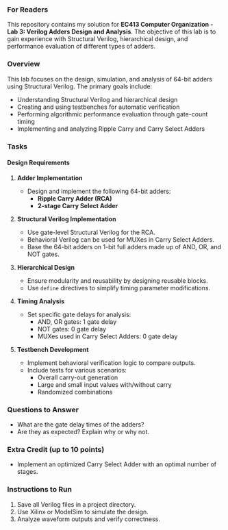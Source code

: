 ### For Readers

This repository contains my solution for **EC413 Computer Organization - Lab 3: Verilog Adders Design and Analysis**. The objective of this lab is to gain experience with Structural Verilog, hierarchical design, and performance evaluation of different types of adders.

### Overview

This lab focuses on the design, simulation, and analysis of 64-bit adders using Structural Verilog. The primary goals include:
- Understanding Structural Verilog and hierarchical design
- Creating and using testbenches for automatic verification
- Performing algorithmic performance evaluation through gate-count timing
- Implementing and analyzing Ripple Carry and Carry Select Adders

### Tasks

#### Design Requirements
1. **Adder Implementation**
   - Design and implement the following 64-bit adders:
     - **Ripple Carry Adder (RCA)**
     - **2-stage Carry Select Adder**

2. **Structural Verilog Implementation**
   - Use gate-level Structural Verilog for the RCA.
   - Behavioral Verilog can be used for MUXes in Carry Select Adders.
   - Base the 64-bit adders on 1-bit full adders made up of AND, OR, and NOT gates.

3. **Hierarchical Design**
   - Ensure modularity and reusability by designing reusable blocks.
   - Use `define` directives to simplify timing parameter modifications.

4. **Timing Analysis**
   - Set specific gate delays for analysis:
     - AND, OR gates: 1 gate delay
     - NOT gates: 0 gate delay
     - MUXes used in Carry Select Adders: 0 gate delay

5. **Testbench Development**
   - Implement behavioral verification logic to compare outputs.
   - Include tests for various scenarios:
     - Overall carry-out generation
     - Large and small input values with/without carry
     - Randomized combinations

### Questions to Answer
- What are the gate delay times of the adders? 
- Are they as expected? Explain why or why not.

### Extra Credit (up to 10 points)
- Implement an optimized Carry Select Adder with an optimal number of stages.

### Instructions to Run
1. Save all Verilog files in a project directory.
2. Use Xilinx or ModelSim to simulate the design.
3. Analyze waveform outputs and verify correctness.
